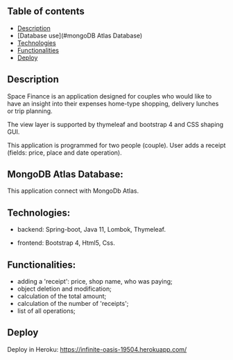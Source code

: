 ## Table of contents
* [Description](#description)
* [Database use](#mongoDB Atlas Database)
* [Technologies](#technologies)
* [Functionalities](#functionalities)
* [Deploy](#deploy)


## Description

Space Finance is an application designed for couples who would like to have an insight into their expenses
home-type shopping, delivery lunches or trip planning.

The view layer is supported by thymeleaf and bootstrap 4 and CSS shaping GUI.

This application is programmed for two people (couple). User adds a receipt (fields: price, place and date operation).


## MongoDB Atlas Database:

This application connect with MongoDb Atlas.

## Technologies:

- backend: Spring-boot, Java 11, Lombok, Thymeleaf.
  
- frontend: Bootstrap 4, Html5, Css.

## Functionalities:

- adding a 'receipt': price, shop name, who was paying;
- object deletion and modification;
- calculation of the total amount;
- calculation of the number of 'receipts';
- list of all operations;

## Deploy

Deploy in Heroku: https://infinite-oasis-19504.herokuapp.com/
